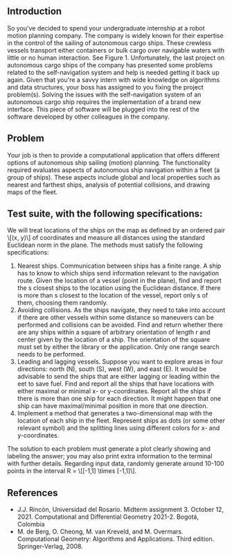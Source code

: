 ## Introduction
So you've decided to spend your undergraduate internship at a robot motion planning company.
The company is widely known for their expertise in the control of the sailing of autonomous cargo
ships. These crewless vessels transport either containers or bulk cargo over navigable waters with
little or no human interaction. See Figure 1. Unfortunately, the last project on autonomous cargo
ships of the company has presented some problems related to the self-navigation system and help
is needed getting it back up again.
Given that you're a savvy intern with wide knowledge on algorithms and data structures, your
boss has assigned to you fixing the project problem(s). Solving the issues with the self-navigation
system of an autonomous cargo ship requires the implementation of a brand new interface. This
piece of software will be plugged into the rest of the software developed by other colleagues in the
company.

## Problem
Your job is then to provide a computational application that offers different options of autonomous
ship sailing (motion) planning. The functionality required evaluates aspects of autonomous ship
navigation within a fleet (a group of ships). These aspects include global and local properties such
as nearest and farthest ships, analysis of potential collisions, and drawing maps of the fleet.

## Test suite, with the following specifications:
We will treat locations of the ships on the map as defined by an ordered
pair \\[(x, y)\\] of coordinates and measure all distances using the standard Euclidean norm in the plane.
The methods must satisfy the following specifications:

1. Nearest ships. Communication between ships has a finite range. A ship has to know to which
ships send information relevant to the navigation route. Given the location of a vessel (point
in the plane), find and report the s closest ships to the location using the Euclidean distance.
If there is more than s closest to the location of the vessel, report only s of them, choosing
them randomly.
2. Avoiding collisions. As the ships navigate, they need to take into account if there are other
vessels within some distance so maneuvers can be performed and collisions can be avoided.
Find and return whether there are any ships within a square of arbitrary orientation of length
r and center given by the location of a ship. The orientation of the square must set by either
the library or the application. Only one range search needs to be performed.
3. Leading and lagging vessels. Suppose you want to explore areas in four directions: north (N),
south (S), west (W), and east (E). It would be advisable to send the ships that are either
lagging or leading within the 
eet to save fuel. Find and report all the ships that have locations
with either maximal or minimal x- or y-coordinates. Report all the ships if there is more than
one ship for each direction. It might happen that one ship can have maximal/minimal position
in more that one direction.
4. Implement a method that generates a two-dimensional map with the location of each ship in
the fleet. Represent ships as dots (or some other relevant symbol) and the splitting lines using
different colors for x- and y-coordinates.

The solution to each problem must generate a plot clearly showing and labeling the
answer; you may also print extra information to the terminal with further details. Regarding input
data, randomly generate around 10-100 points in the interval R = \\[[-1,1] \times [-1,1]\\].

## References
* J.J. Rincón, Universidad del Rosario. Midterm assignment 3. October 12, 2021. Computational and Differential Geometry 2021-2. Bogotá, Colombia
* M. de Berg, O. Cheong, M. van Kreveld, and M. Overmars. Computational Geometry: Algorithms
and Applications. Third edition. Springer-Verlag, 2008.

